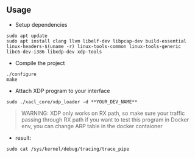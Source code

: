 ## Usage

- Setup dependencies

```
sudo apt update
sudo apt install clang llvm libelf-dev libpcap-dev build-essential linux-headers-$(uname -r) linux-tools-common linux-tools-generic libc6-dev-i386 libxdp-dev xdp-tools
```

- Compile the project

```
./configure
make
```

- Attach XDP program to your interface

```
sudo ./xacl_core/xdp_loader -d **YOUR_DEV_NAME**
```

> WARNING: XDP only works on RX path, so make sure your traffic passing through RX path
> if you want to test this program in Docker env, you can change ARP table in the docker contaioner

- result:

```
sudo cat /sys/kernel/debug/tracing/trace_pipe
```

